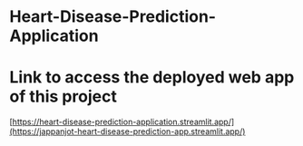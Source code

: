 # Heart-Disease-Prediction-Application
# Link to access the deployed web app of this project 
[https://heart-disease-prediction-application.streamlit.app/](https://jappanjot-heart-disease-prediction-app.streamlit.app/)
